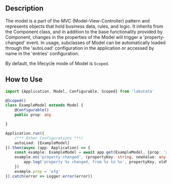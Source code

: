 ## Description

The model is a part of the MVC (Model-View-Controller) pattern and represents objects that hold business data, rules,
and logic. It inherits from the Component class, and in addition to the base functionality provided by Component,
changes in the properties of the Model will trigger a 'property-changed' event. In usage, subclasses of Model can be
automatically loaded through the 'autoLoad' configuration in the application or accessed by name in the 'entries'
configuration.

By default, the lifecycle mode of Model is `Scoped`.

## How to Use

```typescript
import {Application, Model, Configurable, Scoped} from 'lakutata'

@Scoped()
class ExampleModel extends Model {
    @Configurable()
    public prop: any

}

Application.run({
    /*** Other Configurations ***/
    autoLoad: [ExampleModel]
}).then(async (app: Application) => {
    const example: ExampleModel = await app.get(ExampleModel, {prop: 'abc'})
    example.on('property-changed', (propertyKey: string, newValue: any, oldValue: any) => {
        app.log('property %s changed, from %s to %s', propertyKey, oldValue, newValue)
    })
    example.prop = 'efg'
}).catch(error => Logger.error(error))
```
